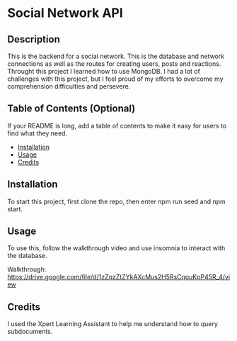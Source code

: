 # Social Network API

## Description

This is the backend for a social network. This is the database and network connections as well as the routes for creating users, posts and reactions. Throught this project I learned how to use MongoDB. I had a lot of challenges with this project, but I feel proud of my efforts to overcome my comprehension difficulties and persevere.

## Table of Contents (Optional)

If your README is long, add a table of contents to make it easy for users to find what they need.

- [Installation](#installation)
- [Usage](#usage)
- [Credits](#credits)

## Installation

To start this project, first clone the repo, then enter npm run seed and npm start.

## Usage

To use this, follow the walkthrough video and use insomnia to interact with the database.

Walkthrough: https://drive.google.com/file/d/1zZqzZtZYkAXcMus2H5RsCqouKpP45R_4/view

## Credits

I used the Xpert Learning Assistant to help me understand how to query subdocuments.
